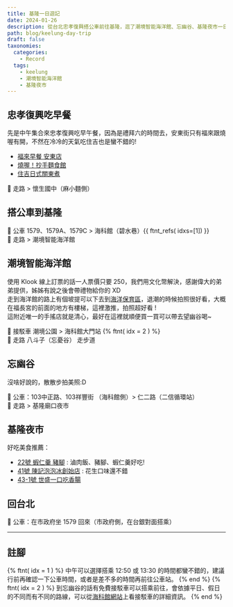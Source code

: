 ```yaml
---
title: 基隆一日遊記
date: 2024-01-26
description: 從台北忠孝復興搭公車前往基隆，逛了潮境智能海洋館、忘幽谷、基隆夜市一日紀錄。
path: blog/keelung-day-trip
draft: false
taxonomies:
  categories: 
    - Record
  tags: 
    - keelung
    - 潮境智能海洋館
    - 基隆夜市
---
```


## 忠孝復興吃早餐
先是中午集合來忠孝復興吃早午餐，因為是禮拜六的時間去，安東街只有福來跟燒喔有開，不然在冷冷的天氣吃住吉也是蠻不錯的!
- [福來早餐 安東店](https://maps.app.goo.gl/8aEfFGPE3NjCarMq8)
- [燒喔！抄手麵食館](https://maps.app.goo.gl/yohCP4tmJdWAHjnn7)
- [住吉日式關東煮](https://maps.app.goo.gl/626xtqcC5FDq7FQJ7)

👣 走路 > 懷生國中（麻小麵側）

## 搭公車到基隆

🚌 公車 1579、1579A、1579C > 海科館（碧水巷）{{ ftnt_refs( idxs=[1]) }}<br>
👣 走路 > 潮境智能海洋館

## 潮境智能海洋館 
使用 Klook 線上訂票的話一人票價只要 250，我們用文化幣解決，感謝偉大的弟弟提供，姊姊有說之後會帶禮物給你的 XD<br>
走到海洋館的路上有個坡提可以下去到[海洋保育區](https://maps.app.goo.gl/gvLVuvtyF1KkcCPp7?g_st=ic
)，退潮的時候拍照很好看，大概在福長宮的前面的地方有樓梯，這裡激推，拍照超好看 !<br>
這附近唯一的手搖店就是清心，最好在這裡就順便買一買可以帶去望幽谷喝~

🚌 接駁車 潮境公園 > 海科館大門站 {% ftnt( idx = 2 ) %}<br>
👣 走路 八斗子（忘憂谷）  走步道

## 忘幽谷

沒啥好說的，散散步拍美照:D<br>

🚌 公車：103中正路、103祥豐街 （海科館側）> 仁二路（二信循環站）<br>
👣 走路 > 基隆廟口夜市

## 基隆夜市

好吃美食推薦：<br>
- [22號 蝦仁羹 豬腳](https://maps.app.goo.gl/GMgCfLJq7S4zqDKFA) : 滷肉飯、豬腳、蝦仁羹好吃!
- [41號 陳記泡泡冰創始店](https://maps.app.goo.gl/NUGiKifd5Exuf56w5) : 花生口味還不錯
- [43-1號 世盛一口吃香腸](https://maps.app.goo.gl/uyJfj17We5MGJVeu8)

## 回台北

🚌 公車：在市政府坐 1579 回來（市政府側，在台銀對面搭乘）

---

## 註腳

{% ftnt( idx = 1 ) %}
中午可以選擇搭乘 12:50 或 13:30 的時間都蠻不錯的，建議行前再確認一下公車時間，或者是差不多的時間再前往公車站。
{% end %}
{% ftnt( idx = 2 ) %}
到忘幽谷的話有免費接駁車可以搭乘前往，會依據平日、假日的不同而有不同的路線，可以從[海科館網站](https://www.nmmst.gov.tw/chhtml/content/535)上看接駁車的詳細資訊。
{% end %}